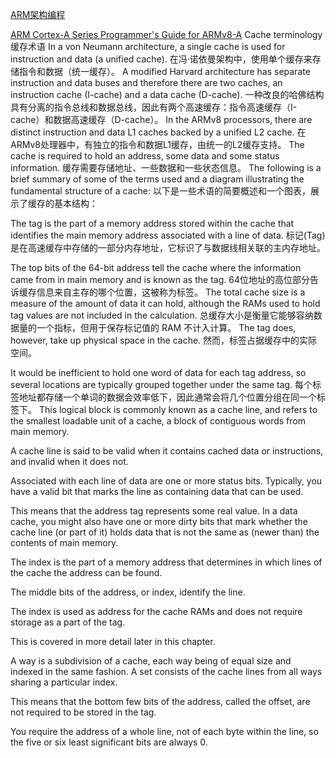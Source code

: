 [ARM架构编程](https://www.zhihu.com/column/c_1455195069590962177)


[ARM Cortex-A Series Programmer's Guide for ARMv8-A](https://developer.arm.com/documentation/den0024/a/Caches/Cache-terminology?lang=en)
Cache terminology
缓存术语
In a von Neumann architecture, a single cache is used for instruction and data (a unified cache). 
在冯·诺依曼架构中，使用单个缓存来存储指令和数据（统一缓存）。
A modified Harvard architecture has separate instruction and data buses and therefore there are two caches, an instruction cache (I-cache) and a data cache (D-cache). 
一种改良的哈佛结构具有分离的指令总线和数据总线，因此有两个高速缓存：指令高速缓存（I-cache）和数据高速缓存（D-cache）。
In the ARMv8 processors, there are distinct instruction and data L1 caches backed by a unified L2 cache.
在ARMv8处理器中，有独立的指令和数据L1缓存，由统一的L2缓存支持。
The cache is required to hold an address, some data and some status information.
缓存需要存储地址、一些数据和一些状态信息。
The following is a brief summary of some of the terms used and a diagram illustrating the fundamental structure of a cache:
以下是一些术语的简要概述和一个图表，展示了缓存的基本结构：

The tag is the part of a memory address stored within the cache that identifies the main memory address associated with a line of data.
标记(Tag)是在高速缓存中存储的一部分内存地址，它标识了与数据线相关联的主内存地址。

The top bits of the 64-bit address tell the cache where the information came from in main memory and is known as the tag.
64位地址的高位部分告诉缓存信息来自主存的哪个位置，这被称为标签。
The total cache size is a measure of the amount of data it can hold, although the RAMs used to hold tag values are not included in the calculation. 
总缓存大小是衡量它能够容纳数据量的一个指标，但用于保存标记值的 RAM 不计入计算。
The tag does, however, take up physical space in the cache.
然而，标签占据缓存中的实际空间。


It would be inefficient to hold one word of data for each tag address, so several locations are typically grouped together under the same tag. 
每个标签地址都存储一个单词的数据会效率低下，因此通常会将几个位置分组在同一个标签下。
This logical block is commonly known as a cache line, and refers to the smallest loadable unit of a cache, a block of contiguous words from main memory.

A cache line is said to be valid when it contains cached data or instructions, and invalid when it does not.



Associated with each line of data are one or more status bits. Typically, you have a valid bit that marks the line as containing data that can be used. 

This means that the address tag represents some real value. In a data cache, you might also have one or more dirty bits that mark whether the cache line (or part of it) holds data that is not the same as (newer than) the contents of main memory.



The index is the part of a memory address that determines in which lines of the cache the address can be found.



The middle bits of the address, or index, identify the line.

The index is used as address for the cache RAMs and does not require storage as a part of the tag. 

This is covered in more detail later in this chapter.



A way is a subdivision of a cache, each way being of equal size and indexed in the same fashion. A set consists of the cache lines from all ways sharing a particular index.



This means that the bottom few bits of the address, called the offset, are not required to be stored in the tag.

You require the address of a whole line, not of each byte within the line, so the five or six least significant bits are always 0.




[]()
[]()
[]()
[]()
[]()
[]()
